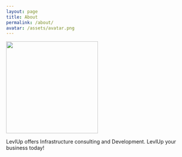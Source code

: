 ```yaml
---
layout: page
title: About
permalink: /about/
avatar: /assets/avatar.png
---
```


<div class="about">


  <img src="{{ page.avatar }}" height="250"/>

LevlUp offers Infrastructure consulting and Development. LevlUp your business today!

</div>


